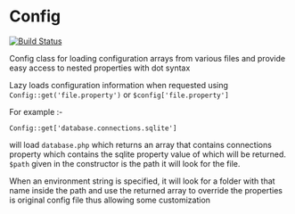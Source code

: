 Config
======
[![Build Status](https://travis-ci.org/Luracast/Config.svg?branch=master)](https://travis-ci.org/Luracast/Config)

Config class for loading configuration arrays from various files and provide easy access to nested properties with dot syntax

Lazy loads configuration information when requested using `Config::get('file.property')` or `$config['file.property']`

For example :-

    Config::get['database.connections.sqlite']

will load `database.php` which returns an array that contains connections property which contains the sqlite property
value of which will be returned. `$path` given in the constructor is the path it will look for the file.

When an environment string is specified, it will look for a folder with that name inside the path and use the
returned array to override the properties is original config file thus allowing some customization